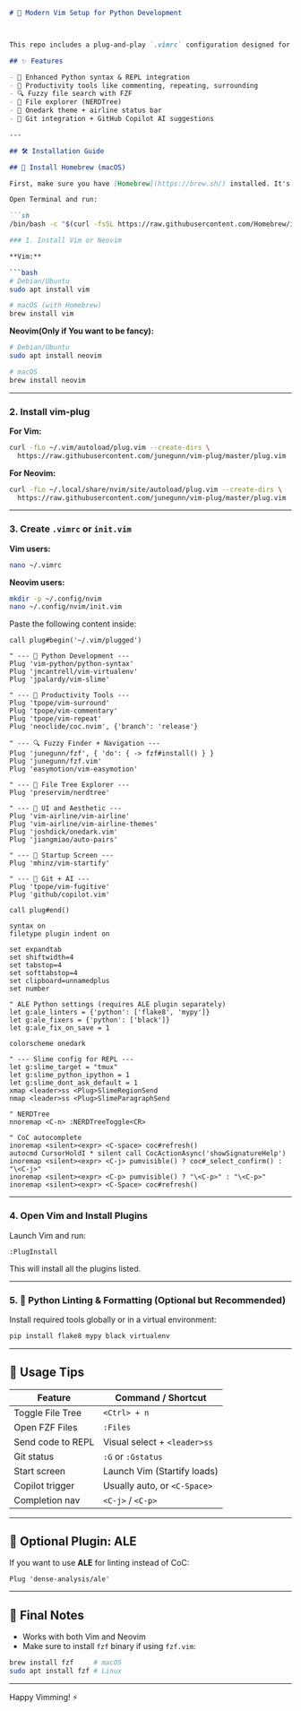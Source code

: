```markdown
# 🧠 Modern Vim Setup for Python Development



This repo includes a plug-and-play `.vimrc` configuration designed for Python development and productivity. It leverages **[vim-plug](https://github.com/junegunn/vim-plug)** to manage plugins and works on both **Vim** and **Neovim**.

## ✨ Features

- 🐍 Enhanced Python syntax & REPL integration
- 🚀 Productivity tools like commenting, repeating, surrounding
- 🔍 Fuzzy file search with FZF
- 📁 File explorer (NERDTree)
- 🎨 Onedark theme + airline status bar
- 🧠 Git integration + GitHub Copilot AI suggestions

---

## 🛠️ Installation Guide

## 🍺 Install Homebrew (macOS)

First, make sure you have [Homebrew](https://brew.sh/) installed. It's the de facto package manager for macOS.

Open Terminal and run:

```sh
/bin/bash -c "$(curl -fsSL https://raw.githubusercontent.com/Homebrew/install/HEAD/install.sh)"

### 1. Install Vim or Neovim

**Vim:**

```bash
# Debian/Ubuntu
sudo apt install vim

# macOS (with Homebrew)
brew install vim
```

**Neovim(Only if You want to be fancy):**

```bash
# Debian/Ubuntu
sudo apt install neovim

# macOS
brew install neovim
```

---

### 2. Install vim-plug

**For Vim:**

```bash
curl -fLo ~/.vim/autoload/plug.vim --create-dirs \
  https://raw.githubusercontent.com/junegunn/vim-plug/master/plug.vim
```

**For Neovim:**

```bash
curl -fLo ~/.local/share/nvim/site/autoload/plug.vim --create-dirs \
  https://raw.githubusercontent.com/junegunn/vim-plug/master/plug.vim
```

---

### 3. Create `.vimrc` or `init.vim`

**Vim users:**

```bash
nano ~/.vimrc
```

**Neovim users:**

```bash
mkdir -p ~/.config/nvim
nano ~/.config/nvim/init.vim
```

Paste the following content inside:

```vim
call plug#begin('~/.vim/plugged')

" --- 🐍 Python Development ---
Plug 'vim-python/python-syntax'
Plug 'jmcantrell/vim-virtualenv'
Plug 'jpalardy/vim-slime'

" --- 🚀 Productivity Tools ---
Plug 'tpope/vim-surround'
Plug 'tpope/vim-commentary'
Plug 'tpope/vim-repeat'
Plug 'neoclide/coc.nvim', {'branch': 'release'}

" --- 🔍 Fuzzy Finder + Navigation ---
Plug 'junegunn/fzf', { 'do': { -> fzf#install() } }
Plug 'junegunn/fzf.vim'
Plug 'easymotion/vim-easymotion'

" --- 📁 File Tree Explorer ---
Plug 'preservim/nerdtree'

" --- 🎨 UI and Aesthetic ---
Plug 'vim-airline/vim-airline'
Plug 'vim-airline/vim-airline-themes'
Plug 'joshdick/onedark.vim'
Plug 'jiangmiao/auto-pairs'

" --- 🏁 Startup Screen ---
Plug 'mhinz/vim-startify'

" --- 🧠 Git + AI ---
Plug 'tpope/vim-fugitive'
Plug 'github/copilot.vim'

call plug#end()

syntax on
filetype plugin indent on

set expandtab
set shiftwidth=4
set tabstop=4
set softtabstop=4
set clipboard=unnamedplus
set number

" ALE Python settings (requires ALE plugin separately)
let g:ale_linters = {'python': ['flake8', 'mypy']}
let g:ale_fixers = {'python': ['black']}
let g:ale_fix_on_save = 1

colorscheme onedark

" --- Slime config for REPL ---
let g:slime_target = "tmux"
let g:slime_python_ipython = 1
let g:slime_dont_ask_default = 1
xmap <leader>ss <Plug>SlimeRegionSend
nmap <leader>ss <Plug>SlimeParagraphSend

" NERDTree
nnoremap <C-n> :NERDTreeToggle<CR>

" CoC autocomplete
inoremap <silent><expr> <C-space> coc#refresh()
autocmd CursorHoldI * silent call CocActionAsync('showSignatureHelp')
inoremap <silent><expr> <C-j> pumvisible() ? coc#_select_confirm() : "\<C-j>"
inoremap <silent><expr> <C-p> pumvisible() ? "\<C-p>" : "\<C-p>"
inoremap <silent><expr> <C-Space> coc#refresh()
```

---

### 4. Open Vim and Install Plugins

Launch Vim and run:

```vim
:PlugInstall
```

This will install all the plugins listed.

---

### 5. 🧪 Python Linting & Formatting (Optional but Recommended)

Install required tools globally or in a virtual environment:

```bash
pip install flake8 mypy black virtualenv
```

---

## 🧠 Usage Tips

| Feature            | Command / Shortcut           |
| ------------------ | ---------------------------- |
| Toggle File Tree   | `<Ctrl> + n`                 |
| Open FZF Files     | `:Files`                     |
| Send code to REPL  | Visual select + `<leader>ss` |
| Git status         | `:G` or `:Gstatus`           |
| Start screen       | Launch Vim (Startify loads)  |
| Copilot trigger    | Usually auto, or `<C-Space>` |
| Completion nav     | `<C-j>` / `<C-p>`            |

---

## 🔌 Optional Plugin: ALE

If you want to use **ALE** for linting instead of CoC:

```vim
Plug 'dense-analysis/ale'
```

---

## 💬 Final Notes

- Works with both Vim and Neovim
- Make sure to install `fzf` binary if using `fzf.vim`:
  
```bash
brew install fzf     # macOS
sudo apt install fzf # Linux
```

---

Happy Vimming! ⚡
```
